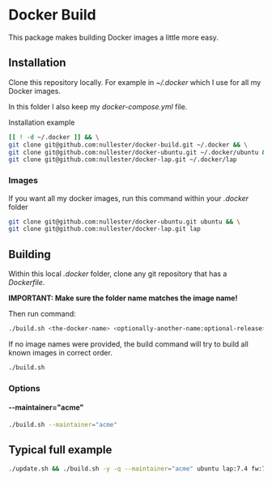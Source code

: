 # Docker Build

This package makes building Docker images a little more easy.

## Installation

Clone this repository locally. For example in _~/.docker_ which I use for all my Docker images.

In this folder I also keep my _docker-compose.yml_ file.

Installation example
```bash
[[ ! -d ~/.docker ]] && \
git clone git@github.com:nullester/docker-build.git ~/.docker && \
git clone git@github.com:nullester/docker-ubuntu.git ~/.docker/ubuntu && \
git clone git@github.com:nullester/docker-lap.git ~/.docker/lap
```

### Images

If you want all my docker images, run this command within your _.docker_ folder

```bash
git clone git@github.com:nullester/docker-ubuntu.git ubuntu && \
git clone git@github.com:nullester/docker-lap.git lap
```

## Building

Within this local _.docker_ folder, clone any git repository that has a _Dockerfile_.

__IMPORTANT: Make sure the folder name matches the image name!__

Then run command:

```bash
./build.sh <the-docker-name> <optionally-another-name:optional-release>
```

If no image names were provided, the build command will try to build all known images in correct order.

```bash
./build.sh
```

### Options

#### --maintainer="acme"

```bash
./build.sh --maintainer="acme"
```

## Typical full example

```bash
./update.sh && ./build.sh -y -q --maintainer="acme" ubuntu lap:7.4 fw:7.4 laravel
```
